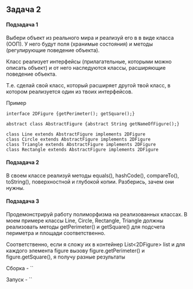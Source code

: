 ## Задача 2
#### Подзадача 1
Выбери объект из реального мира и реализуй его в в виде класса (ООП). У него будут поля (хранимые состояния) и методы (регулирующие поведение объекта).


Класс реализует интерфейсы (прилагательные, которыми можно описать объект) и от него наследуются классы, расширяющие поведение объекта.

Т.е. сделай свой класс, который расширяет другой твой класс, в котором реализуется один из твоих интерфейсов.

Пример

```
interface 2DFigure {getPerimeter(); getSquare();}

abstract class AbstractFigure {abstract String getNameOfFigure();}

class Line extends AbstractFigure implements 2DFigure
class Circle extends AbstractFigure implements 2DFigure
class Triangle extends AbstractFigure implements 2DFigure
class Rectangle extends AbstractFigure implements 2DFigure
```

#### Подзадача 2
В своем классе реализуй методы equals(), hashCode(), compareTo(), toString(), поверхностной и глубокой копии. Разберись, зачем они нужны.


#### Подзадача 3
Продемонстрируй работу полиморфизма на реализованных классах. В моем примере классы Line, Circle, Rectangle, Triangle должны реализовать методы getPerimeter() и getSquare() для подсчета периметра и площади соответственно.

Соответственно, если я сложу их в контейнер List<2DFigure> list и для каждого элемента figure вызову figure.getPerimeter() и figure.getSquare(), я получу разные результаты


Сборка - ``

Запуск - ``

